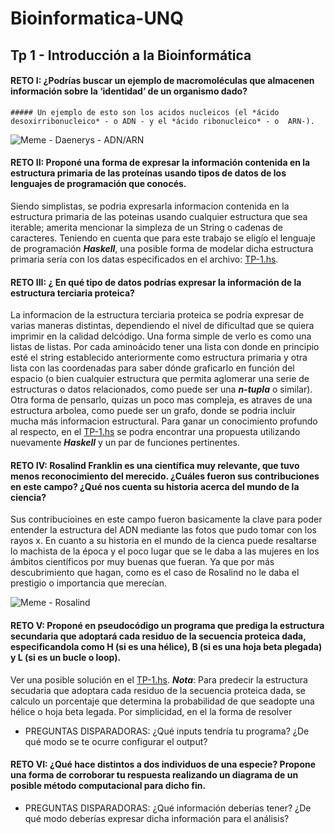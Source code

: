 # Bioinformatica-UNQ

## Tp 1 - Introducción a la Bioinformática

#### RETO I: ¿Podrías buscar un ejemplo de macromoléculas que almacenen información sobre la ‘identidad’ de un organismo dado?  

    ##### Un ejemplo de esto son los acidos nucleicos (el *ácido desoxirribonucleico* - o ADN - y el *ácido ribonucleico* - o  ARN-). 

![Meme - Daenerys - ADN/ARN](https://github.com/pache0015/Bioinformatica-UNQ/blob/master/TP%20-%201/img/ADN%7CARN.jpg)
 
      
        
#### RETO II: Proponé una forma de expresar la información contenida en la estructura primaria de las proteínas usando tipos de datos de los lenguajes de programación que conocés.

Siendo simplistas, se podria expresarla informacion contenida en la estructura primaria de las poteinas usando cualquier estructura que sea iterable; amerita mencionar la simpleza de un String o cadenas de caracteres. Teniendo en cuenta que para este trabajo se eligío el lenguaje de programación ___Haskell___, una posible forma de modelar dicha estructura primaria sería con los datas especificados en el archivo: [TP-1.hs](https://github.com/pache0015/Bioinformatica-UNQ/blob/master/TP%20-%201/tp-1.hs).
  
    
      
        
          
#### RETO III: ¿ En qué tipo de datos podrías expresar la información de la estructura terciaria proteica?
La informacion de la estructura terciaria proteica  se podría expresar de varias maneras distintas, dependiendo el nivel de dificultad que se quiera imprimir en la calidad delcódigo. Una forma simple de verlo es como una listas de listas. Por cada aminoácido tener una lista con donde en principio esté el string establecido anteriormente como estructura primaria y otra lista con las coordenadas para saber dónde graficarlo en función del espacio (o bien cualquier estructura que permita aglomerar una serie de estructuras o datos relacionados, como puede ser una ___n-tupla___ o similar). Otra forma de pensarlo, quizas un poco mas compleja, es atraves de una estructura arbolea, como puede ser un grafo, donde se podria incluir mucha más informacion estructural. Para ganar un conocimiento profundo al respecto, en el [TP-1.hs](https://github.com/pache0015/Bioinformatica-UNQ/blob/master/TP%20-%201/tp-1.hs) se podra encontrar una propuesta utilizando nuevamente ___Haskell___ y un par de funciones pertinentes.
  
    
      
        
          
          
#### RETO IV: Rosalind Franklin es una científica muy relevante, que tuvo menos reconocimiento del merecido. ¿Cuáles fueron sus contribuciones en este campo? ¿Qué nos cuenta su historia acerca del mundo de la ciencia?
 Sus contribucioines en este campo fueron basicamente la clave para poder entender la estructura del ADN mediante las fotos que pudo tomar con los rayos x.
En cuanto a su historia en el mundo de la cienca puede resaltarse lo machista de la época y el poco lugar que se le daba a las mujeres en los ámbitos científicos por muy buenas que fueran. Ya que por más descubrimiento que hagan, como es el caso de Rosalind no le daba el prestigio o importancia que merecían. 
  
![Meme - Rosalind](https://github.com/pache0015/Bioinformatica-UNQ/blob/master/TP%20-%201/img/rosalinda.jpg=500x200)
      
        
        
#### RETO V: Proponé en pseudocódigo un programa que prediga la estructura secundaria que adoptará cada residuo de la secuencia proteica dada, especificandola como H (si es una hélice), B (si es una hoja beta plegada) y L (si es un bucle o loop).
Ver una posible solución en el [TP-1.hs](https://github.com/pache0015/Bioinformatica-UNQ/blob/master/TP%20-%201/tp-1.hs).
___Nota___: Para predecir la estructura secudaria que adoptara cada residuo de la secuencia proteica dada, se calculo         un porcentaje que determina la probabilidad de que seadopte una hélice o hoja beta legada. Por simplicidad, en el la         forma de resolver  
  
    
    
- PREGUNTAS DISPARADORAS: ¿Qué inputs tendría tu programa? ¿De qué modo se te ocurre configurar el output?
  
    
     
#### RETO VI: ¿Qué hace distintos a dos individuos de una especie? Propone una forma de corroborar tu respuesta realizando un diagrama de un posible método computacional para dicho fin.
  
    
    
- PREGUNTAS DISPARADORAS: ¿Qué información deberías tener? ¿De qué modo deberías expresar dicha información para el análisis?
